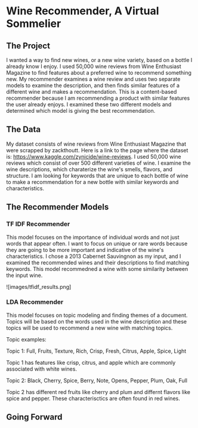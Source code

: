 # Wine Recommender, A Virtual Sommelier

## The Project

I wanted a way to find new wines, or a new wine variety, based on a bottle I already know I enjoy. I used 50,000 wine reviews from Wine Enthusiast Magazine to find features about a preferred wine to recommend something new. My recommender examines a wine review and uses two separate models to examine the description, and then finds similar features of a different wine and makes a recommendation. This is a content-based recommender because I am recommending a product with similar features the user already enjoys. I examined these two different models and determined which model is giving the best recommendation. 

## The Data
My dataset consists of wine reviews from Wine Enthusiast Magazine that were scrapped by zackthoutt. Here is a link to the page where the dataset is: https://www.kaggle.com/zynicide/wine-reviews. I used 50,000 wine reviews which consist of over 500 different varieties of wine. I examine the wine descriptions, which charaterize the wine's smells, flavors, and structure. I am looking for keywords that are unique to each bottle of wine to make a recommendation for a new bottle with similar keywords and characteristics. 


## The Recommender Models

### TF IDF Recommender

This model focuses on the importance of individual words and not just words that appear often. I want to focus on unique or rare words because they are going to be more important and indicative of the wine's characteristics. I chose a 2013 Cabernet Sauvingnon as my input, and I examined the recommended wines and their descriptions to find matching keywords. This model recommedned a wine with some similarity between the input wine.

![images/tfidf_results.png]

### LDA Recommender

This model focuses on topic modeling and finding themes of a document. Topics will be based on the words used in the wine description and these topics will be used to recommend a new wine with matching topics. 

Topic examples: 

Topic 1: Full, Fruits, Texture, Rich, Crisp, Fresh, Citrus, Apple, Spice, Light

Topic 1 has features like crisp, citrus, and apple which are commonly associated with white wines.

Topic 2: Black, Cherry, Spice, Berry, Note, Opens, Pepper, Plum, Oak, Full

Topic 2 has different red fruits like cherry and plum and differnt flavors like spice and pepper. These characterisctics are often found in red wines.



## Going Forward





